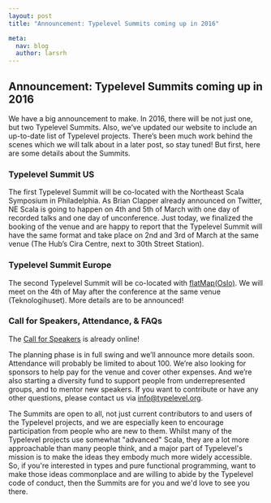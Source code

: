 ```yaml
---
layout: post
title: "Announcement: Typelevel Summits coming up in 2016"

meta:
  nav: blog
  author: larsrh
---
```


Announcement: Typelevel Summits coming up in 2016
-------------------------------------------------

We have a big announcement to make. In 2016, there will be not just one, but
two Typelevel Summits. Also, we’ve updated our website to include an up-to-date
list of Typelevel projects. There’s been much work behind the scenes which we
will talk about in a later post, so stay tuned!  But first, here are some
details about the Summits.

### Typelevel Summit US

The first Typelevel Summit will be co-located with the Northeast Scala
Symposium in Philadelphia. As Brian Clapper already announced on Twitter, NE
Scala is going to happen on 4th and 5th of March with one day of recorded talks
and one day of unconference. Just today, we finalized the booking of the venue
and are happy to report that the Typelevel Summit will have the same format and
take place on 2nd and 3rd of March at the same venue (The Hub’s Cira Centre,
next to 30th Street Station).

### Typelevel Summit Europe

The second Typelevel Summit will be co-located with
[flatMap(Oslo)](http://2016.flatmap.no/). We will meet on the 4th of May after
the conference at the same venue (Teknologihuset). More details are to be
announced!

### Call for Speakers, Attendance, & FAQs

The [Call for Speakers](http://goo.gl/forms/SX3plxsOKb) is already online!

The planning phase is in full swing and we’ll announce more details soon.
Attendance will probably be limited to about 100. We’re also looking for
sponsors to help pay for the venue and cover other expenses. And we’re also
starting a diversity fund to support people from underrepresented groups, and
to mentor new speakers. If you want to contribute or have any other questions,
please contact us via [info@typelevel.org](mailto:info@typelevel.org).

The Summits are open to all, not just current contributors to and users of the
Typelevel projects, and we are especially keen to encourage participation from
people who are new to them. Whilst many of the Typelevel projects use somewhat
"advanced" Scala, they are a lot more approachable than many people think, and
a major part of Typelevel's mission is to make the ideas they embody much more
widely accessible. So, if you're interested in types and pure functional
programming, want to make those ideas commonplace and are willing to abide by
the Typelevel code of conduct, then the Summits are for you and we'd love to
see you there.
